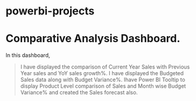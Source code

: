 # powerbi-projects

# Comparative Analysis Dashboard.

In this dashboard,
  >I have displayed the comparison of Current Year Sales with Previous Year sales and YoY sales growth%. 
  >I have displayed the Budgeted Sales data along with Budget Variance%. 
  >Ihave Power BI Tooltip to display Product Level comparison of Sales and Month wise Budget Variance% and created the Sales forecast also.
